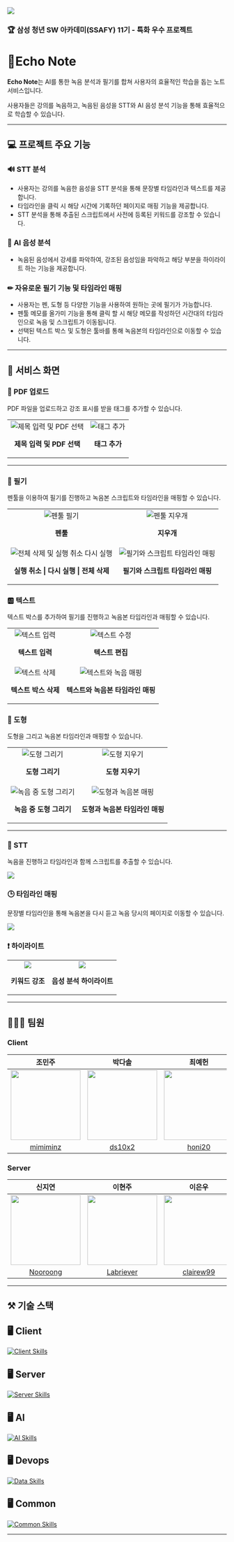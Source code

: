 <img src="https://capsule-render.vercel.app/api?type=waving&color=BDBDC8&height=200&section=header&text=Echo%20Note&fontSize=70&animation=fadeIn" />

### 🏆 **삼성 청년 SW 아카데미(SSAFY) 11기 - 특화 우수 프로젝트**

# 📝Echo Note

**Echo Note**는 AI를 통한 녹음 분석과 필기를 합쳐 사용자의 효율적인 학습을 돕는 노트 서비스입니다.

사용자들은 강의를 녹음하고, 녹음된 음성을 STT와 AI 음성 분석 기능을 통해 효율적으로 학습할 수 있습니다.

---

## 💻 프로젝트 주요 기능

### 🔊 **STT 분석**

- 사용자는 강의를 녹음한 음성을 STT 분석을 통해 문장별 타임라인과 텍스트를 제공합니다.
- 타임라인을 클릭 시 해당 시간에 기록하던 페이지로 매핑 기능을 제공합니다.
- STT 분석을 통해 추출된 스크립트에서 사전에 등록된 키워드를 강조할 수 있습니다.

### 🤖 **AI 음성 분석**

- 녹음된 음성에서 강세를 파악하여, 강조된 음성임을 파악하고 해당 부분을 하이라이트 하는 기능을 제공합니다.

### ✏ **자유로운 필기 기능 및 타임라인 매핑**

- 사용자는 펜, 도형 등 다양한 기능을 사용하여 원하는 곳에 필기가 가능합니다.
- 펜툴 메모를 올가미 기능을 통해 클릭 할 시 해당 메모를 작성하던 시간대의 타임라인으로 녹음 및 스크립트가 이동됩니다.
- 선택된 텍스트 박스 및 도형은 툴바를 통해 녹음본의 타임라인으로 이동할 수 있습니다.

---

## 📱 서비스 화면

### 📄 PDF 업로드

PDF 파일을 업로드하고 강조 표시를 받을 태그를 추가할 수 있습니다.

<table>
<tr>
    <td align="center">
        <img src="./docs/assets/업로드_제목PDF선택.gif" alt="제목 입력 및 PDF 선택" >
        <p><strong>제목 입력 및 PDF 선택</strong></center></p>
    </td>
    <td align="center">
        <img src="./docs/assets/업로드_태그추가.gif" alt="태그 추가" >
        <p><strong>태그 추가</strong></center></p>
    </td>
</tr>
</table>

---

### 🎨 필기

펜툴을 이용하여 필기를 진행하고 녹음본 스크립트와 타임라인을 매핑할 수 있습니다.

<table>
<tr>
    <td align="center">
        <img src="./docs/assets/필기.gif" alt="펜툴 필기" >
        <p><strong>펜툴</strong></center></p>
    </td>
    <td align="center">
        <img src="./docs/assets/필기_지우개.gif" alt="펜툴 지우개" >
        <p><strong>지우개</strong></center></p>
    </td>
</tr>
<tr>
    <td align="center">
        <img src="./docs/assets/필기_실행취소다시실행전체삭제.gif" alt="전체 삭제 및 실행 취소 다시 실행" >
        <p><strong>실행 취소 | 다시 실행 | 전체 삭제</strong></center></p>
    </td>
    <td align="center">
        <img src="./docs/assets/필기_스크립트매핑.gif" alt="필기와 스크립트 타임라인 매핑" >
        <p><strong>필기와 스크립트 타임라인 매핑</strong></p>
    </td>
</tr>
</table>

### 🆎 텍스트

텍스트 박스를 추가하여 필기를 진행하고 녹음본 타임라인과 매핑할 수 있습니다.

<table>
<tr>
    <td align="center">
        <img src="./docs/assets/텍스트_입력.gif" alt="텍스트 입력" >
        <p><strong>텍스트 입력</strong></p>
    </td>
    <td align="center">
        <img src="./docs/assets/텍스트_편집.gif" alt="텍스트 수정" >
        <p><strong>텍스트 편집</strong></p>
    </td>
</tr>
<tr>
    <td align="center">
        <img src="./docs/assets/텍스트_삭제.gif" alt="텍스트 삭제" >
        <p><strong>텍스트 박스 삭제</strong></p>
    </td>
    <td align="center">
        <img src="./docs/assets/텍스트녹음_매핑.gif" alt="텍스트와 녹음 매핑" >
        <p><strong>텍스트와 녹음본 타임라인 매핑</strong></p>
    </td>
<tr>
</table>

### 🔷 도형

도형을 그리고 녹음본 타임라인과 매핑할 수 있습니다.

<table>
<tr>
    <td align="center">
        <img src="./docs/assets/도형그리기.gif" alt="도형 그리기" >
        <p><strong>도형 그리기</strong></p>
    </td>
    <td align="center">
        <img src="./docs/assets/도형지우기.gif" alt="도형 지우기" >
        <p><strong>도형 지우기</strong></p>
    </td>
</tr>
<tr>
    <td align="center">
        <img src="./docs/assets/사각형그리기.gif" alt="녹음 중 도형 그리기" >
        <p><strong>녹음 중 도형 그리기</strong></p>
    </td>
    <td align="center">
        <img src="./docs/assets/도형매핑.gif" alt="도형과 녹음본 매핑" >
        <p><strong>도형과 녹음본 타임라인 매핑</strong></p>
    </td>
</tr>
</table>

---

### 💬 STT

녹음을 진행하고 타임라인과 함께 스크립트를 추출할 수 있습니다.

<img src="./docs/assets/STT.gif">

### 🕒 타임라인 매핑

문장별 타임라인을 통해 녹음본을 다시 듣고 녹음 당시의 페이지로 이동할 수 있습니다.

<img src="./docs/assets/타임라인_페이지_매핑.gif">

### ❗ 하이라이트

<table>
<tr>
    <td align="center">
        <img src="./docs/assets/키워드강조.gif">
        <p><strong>키워드 강조</strong></p>
    </td>
    <td align="center">
        <img src="./docs/assets/강조표시.gif">
        <p><strong>음성 분석 하이라이트</strong></p>
    </td>
</tr>
</table>

---

## 🧑🏻‍💻 팀원

### Client

|                                                     조민주                                                      |                                                   박다솔                                                    |                                                   최예헌                                                    |
| :-------------------------------------------------------------------------------------------------------------: | :---------------------------------------------------------------------------------------------------------: | :---------------------------------------------------------------------------------------------------------: |
| <a href="https://github.com/mimiminz"><img src="https://avatars.githubusercontent.com/mimiminz" width=160/></a> | <a href="https://github.com/ds10x2"><img src="https://avatars.githubusercontent.com/ds10x2" width=160/></a> | <a href="https://github.com/honi20"><img src="https://avatars.githubusercontent.com/honi20" width=160/></a> |
|                                     [mimiminz](https://github.com/mimiminz)                                     |                                     [ds10x2](https://github.com/ds10x2)                                     |                                     [honi20](https://github.com/honi20)                                     |

### Server

|                                                     신지연                                                      |                                                      이현주                                                       |                                                      이은우                                                       |
| :-------------------------------------------------------------------------------------------------------------: | :---------------------------------------------------------------------------------------------------------------: | :---------------------------------------------------------------------------------------------------------------: |
| <a href="https://github.com/Nooroong"><img src="https://avatars.githubusercontent.com/Nooroong" width=160/></a> | <a href="https://github.com/Labriever"><img src="https://avatars.githubusercontent.com/Labriever" width=160/></a> | <a href="https://github.com/clairew99"><img src="https://avatars.githubusercontent.com/clairew99" width=160/></a> |
|                                     [Nooroong](https://github.com/Nooroong)                                     |                                     [Labriever](https://github.com/Labriever)                                     |                                     [clairew99](https://github.com/clairew99)                                     |

---

## ⚒️ 기술 스택

## 🖥️ Client

[![Client Skills](https://skillicons.dev/icons?i=react,javascript,styledcomponents,vscode&theme=dark)](https://skillicons.dev)

## 🖥️ Server

[![Server Skills](https://skillicons.dev/icons?i=java,spring,mysql,mongo,aws,idea&theme=dark)](https://skillicons.dev)

## 🖥️ AI

[![AI Skills](https://skillicons.dev/icons?i=&theme=dark)](https://skillicons.dev)

## 🖥️ Devops

[![Data Skills](https://skillicons.dev/icons?i=aws,docker,jenkins,nginx&theme=dark)](https://skillicons.dev)

## 🖥️ Common

[![Common Skills](https://skillicons.dev/icons?i=notion,figma,git,gitlab&theme=dark)](https://skillicons.dev)

---
